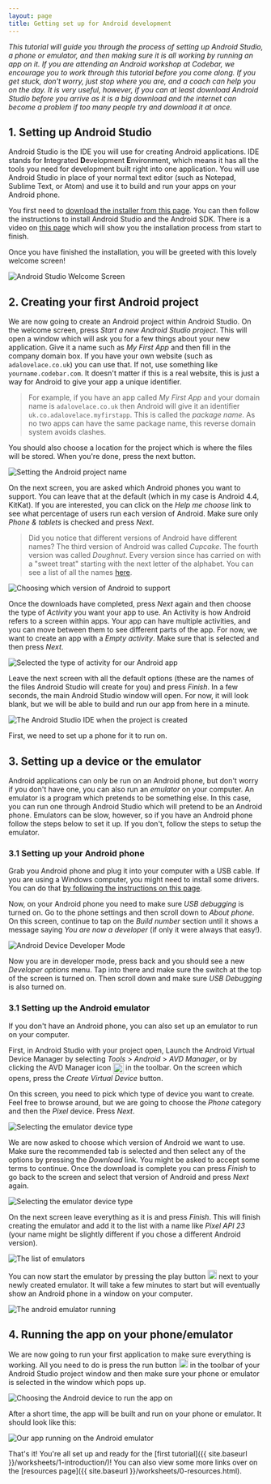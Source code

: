 ```yaml
---
layout: page
title: Getting set up for Android development
---
```


*This tutorial will guide you through the process of setting up Android Studio, a phone or emulator, and then making sure it is all working by running an app on it. If you are attending an Android workshop at Codebar, we encourage you to work through this tutorial before you come along. If you get stuck, don't worry, just stop where you are, and a coach can help you on the day. It is very useful, however, if you can at least download Android Studio before you arrive as it is a big download and the internet can become a problem if too many people try and download it at once.*

## 1. Setting up Android Studio
Android Studio is the IDE you will use for creating Android applications. IDE stands for **I**ntegrated **D**evelopment **E**nvironment, which means it has all the tools you need for development built right into one application. You will use Android Studio in place of your normal text editor (such as Notepad, Sublime Text, or Atom) and use it to build and run your apps on your Android phone.

You first need to [download the installer from this page](https://developer.android.com/studio/index.html). You can then follow the instructions to install Android Studio and the Android SDK. There is a video on [this page](https://developer.android.com/studio/install.html) which will show you the installation process from start to finish.

Once you have finished the installation, you will be greeted with this lovely welcome screen!

![Android Studio Welcome Screen](assets/images/android-studio-welcome.png)

## 2. Creating your first Android project
We are now going to create an Android project within Android Studio. On the welcome screen, press *Start a new Android Studio project*. This will open a window which will ask you for a few things about your new application. Give it a name such as *My First App* and then fill in the company domain box. If you have your own website (such as `adalovelace.co.uk`) you can use that. If not, use something like `yourname.codebar.com`. It doesn't matter if this is a real website, this is just a way for Android to give your app a unique identifier.

> For example, if you have an app called *My First App* and your domain name is `adalovelace.co.uk` then Android will give it an identifier `uk.co.adalovelace.myfirstapp`. This is called the *package name*. As no two apps can have the same package name, this reverse domain system avoids clashes.

You should also choose a location for the project which is where the files will be stored. When you're done, press the next button.

![Setting the Android project name](assets/images/first-project-1-name.png)

On the next screen, you are asked which Android phones you want to support. You can leave that at the default (which in my case is Android 4.4, KitKat). If you are interested, you can click on the *Help me choose* link to see what percentage of users run each version of Android. Make sure only *Phone & tablets* is checked and press *Next*.

> Did you notice that different versions of Android have different names? The third version of Android was called *Cupcake*. The fourth version was called *Doughnut*. Every version since has carried on with a "sweet treat" starting with the next letter of the alphabet. You can see a list of all the names [here](https://en.wikipedia.org/wiki/Android_version_history).

![Choosing which version of Android to support](assets/images/first-project-2-version.png)

Once the downloads have completed, press *Next* again and then choose the type of *Activity* you want your app to use. An Activity is how Android refers to a screen within apps. Your app can have multiple activities, and you can move between them to see different parts of the app. For now, we want to create an app with a *Empty activity*. Make sure that is selected and then press *Next*.

![Selected the type of activity for our Android app](assets/images/first-project-3-activity.png)

Leave the next screen with all the default options (these are the names of the files Android Studio will create for you) and press *Finish*. In a few seconds, the main Android Studio window will open. For now, it will look blank, but we will be able to build and run our app from here in a minute.

![The Android Studio IDE when the project is created](assets/images/first-project-4-complete.png)

First, we need to set up a phone for it to run on.

## 3. Setting up a device or the emulator
Android applications can only be run on an Android phone, but don't worry if you don't have one, you can also run an *emulator* on your computer. An emulator is a program which pretends to be something else. In this case, you can run one through Android Studio which will pretend to be an Android phone. Emulators can be slow, however, so if you have an Android phone follow the steps below to set it up. If you don't, follow the steps to setup the emulator.

### 3.1 Setting up your Android phone
Grab you Android phone and plug it into your computer with a USB cable. If you are using a Windows computer, you might need to install some drivers. You can do that [by following the instructions on this page](https://developer.android.com/studio/run/oem-usb.html).

Now, on your Android phone you need to make sure *USB debugging* is turned on. Go to the phone settings and then scroll down to *About phone*. On this screen, continue to tap on the *Build number* section until it shows a message saying *You are now a developer* (if only it were always that easy!).

![Android Device Developer Mode](assets/images/android-device-developer-mode.gif)

Now you are in developer mode, press back and you should see a new *Developer options* menu. Tap into there and make sure the switch at the top of the screen is turned on. Then scroll down and make sure *USB Debugging* is also turned on.

### 3.1 Setting up the Android emulator
If you don't have an Android phone, you can also set up an emulator to run on your computer.

First, in Android Studio with your project open, Launch the Android Virtual Device Manager by selecting *Tools* > *Android* > *AVD Manager*, or by clicking the AVD Manager icon <img src="https://developer.android.com/images/tools/avd-manager-studio.png" style="height: 1.5em; vertical-align: middle" alt="" /> in the toolbar. On the screen which opens, press the *Create Virtual Device* button.

On this screen, you need to pick which type of device you want to create. Feel free to browse around, but we are going to choose the *Phone* category and then the *Pixel* device. Press *Next*.

![Selecting the emulator device type](assets/images/emulator-1-type.png)

We are now asked to choose which version of Android we want to use. Make sure the recommended tab is selected and then select any of the options by pressing the *Download* link. You might be asked to accept some terms to continue. Once the download is complete you can press *Finish* to go back to the screen and select that version of Android and press *Next* again.

![Selecting the emulator device type](assets/images/emulator-2-version.png)

On the next screen leave everything as it is and press *Finish*. This will finish creating the emulator and add it to the list with a name like *Pixel API 23* (your name might be slightly different if you chose a different Android version).

![The list of emulators](assets/images/emulator-3-list.png)

You can now start the emulator by pressing the play button <img src="https://developer.android.com/images/tools/as-avd-start.png" style="height: 1.3em" alt="" /> next to your newly created emulator. It will take a few minutes to start but will eventually show an Android phone in a window on your computer.

![The android emulator running](assets/images/emulator-4-complete.png)

## 4. Running the app on your phone/emulator
We are now going to run your first application to make sure everything is working. All you need to do is press the run button <img src="https://developer.android.com/studio/images/buttons/toolbar-run.png" style="height: 1.3em" alt="" /> in the toolbar of your Android Studio project window and then make sure your phone or emulator is selected in the window which pops up.

![Choosing the Android device to run the app on](assets/images/run-1-chooser.png)

After a short time, the app will be built and run on your phone or emulator. It should look like this:

![Our app running on the Android emulator](assets/images/run-2-running.png)

That's it! You're all set up and ready for the [first tutorial]({{ site.baseurl }}/worksheets/1-introduction/)! You can also view some more links over on the [resources page]({{ site.baseurl }}/worksheets/0-resources.html).
